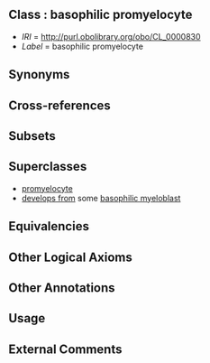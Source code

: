 
## Class : basophilic promyelocyte

 * *IRI* = http://purl.obolibrary.org/obo/CL_0000830
 * *Label* = basophilic promyelocyte

## Synonyms


## Cross-references


## Subsets


## Superclasses

 * [promyelocyte](../../CL/36/CL_0000836.md)
 * [develops from](../../RO/02/RO_0002202.md) some [basophilic myeloblast](../../CL/29/CL_0000829.md)

## Equivalencies


## Other Logical Axioms


## Other Annotations


## Usage


## External Comments

